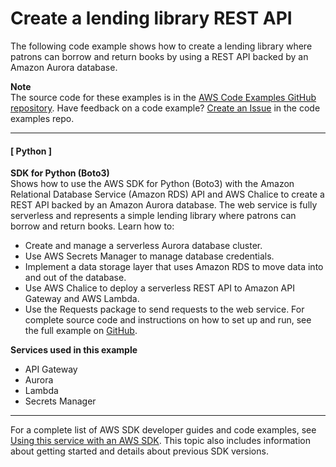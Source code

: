 # Create a lending library REST API<a name="example_cross_AuroraRestLendingLibrary_section"></a>

The following code example shows how to create a lending library where patrons can borrow and return books by using a REST API backed by an Amazon Aurora database\.

**Note**  
The source code for these examples is in the [AWS Code Examples GitHub repository](https://github.com/awsdocs/aws-doc-sdk-examples)\. Have feedback on a code example? [Create an Issue](https://github.com/awsdocs/aws-doc-sdk-examples/issues/new/choose) in the code examples repo\. 

------
#### [ Python ]

**SDK for Python \(Boto3\)**  
 Shows how to use the AWS SDK for Python \(Boto3\) with the Amazon Relational Database Service \(Amazon RDS\) API and AWS Chalice to create a REST API backed by an Amazon Aurora database\. The web service is fully serverless and represents a simple lending library where patrons can borrow and return books\. Learn how to:   
+ Create and manage a serverless Aurora database cluster\.
+ Use AWS Secrets Manager to manage database credentials\.
+ Implement a data storage layer that uses Amazon RDS to move data into and out of the database\.
+ Use AWS Chalice to deploy a serverless REST API to Amazon API Gateway and AWS Lambda\.
+ Use the Requests package to send requests to the web service\.
 For complete source code and instructions on how to set up and run, see the full example on [GitHub](https://github.com/awsdocs/aws-doc-sdk-examples/tree/main/python/cross_service/aurora_rest_lending_library)\.   

**Services used in this example**
+ API Gateway
+ Aurora
+ Lambda
+ Secrets Manager

------

For a complete list of AWS SDK developer guides and code examples, see [Using this service with an AWS SDK](CHAP_Tutorials.md#sdk-general-information-section)\. This topic also includes information about getting started and details about previous SDK versions\.